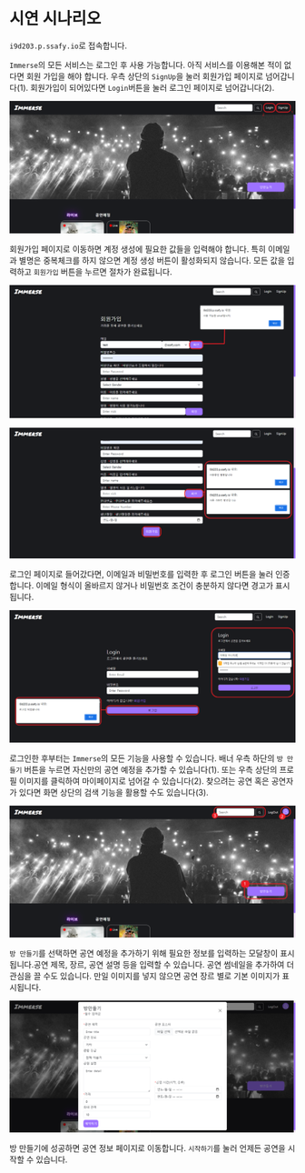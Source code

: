 # 시연 시나리오

`i9d203.p.ssafy.io`로 접속합니다.

`Immerse`의 모든 서비스는 로그인 후 사용 가능합니다. 아직 서비스를 이용해본 적이 없다면 회원 가입을 해야 합니다. 우측 상단의 `SignUp`을 눌러 회원가입 페이지로 넘어갑니다(1). 회원가입이 되어있다면 `Login`버튼을 눌러 로그인 페이지로 넘어갑니다(2).

![homepage1](./assets/home_page1.png)

회원가입 페이지로 이동하면 계정 생성에 필요한 값들을 입력해야 합니다. 특히 이메일과 별명은 중복체크를 하지 않으면 계정 생성 버튼이 활성화되지 않습니다. 모든 값을 입력하고 `회원가입` 버튼을 누르면 절차가 완료됩니다.

![signuppage1](./assets/signup_page1.png)

![signuppage2](./assets/signup_page2.png)

로그인 페이지로 들어갔다면, 이메일과 비밀번호를 입력한 후 로그인 버튼을 눌러 인증합니다. 이메일 형식이 올바르지 않거나 비밀번호 조건이 충분하지 않다면 경고가 표시됩니다.

![loginpage1](./assets/login_page1.png)

로그인한 후부터는 `Immerse`의 모든 기능을 사용할 수 있습니다. 배너 우측 하단의 `방 만들기` 버튼을 누르면 자신만의 공연 예정을 추가할 수 있습니다(1). 또는 우측 상단의 프로필 이미지를 클릭하여 마이페이지로 넘어갈 수 있습니다(2). 찾으려는 공연 혹은 공연자가 있다면 화면 상단의 검색 기능을 활용할 수도 있습니다(3).

![homepage2](./assets/home_page2.png)

`방 만들기`를 선택하면 공연 예정을 추가하기 위해 필요한 정보를 입력하는 모달창이 표시됩니다.공연 제목, 장르, 공연 설명 등을 입력할 수 있습니다. 공연 썸네일을 추가하여 더 관심을 끌 수도 있습니다. 만일 이미지를 넣지 않으면 공연 장르 별로 기본 이미지가 표시됩니다.

![makestage](./assets/makestage.png)

방 만들기에 성공하면 공연 정보 페이지로 이동합니다. `시작하기`를 눌러 언제든 공연을 시작할 수 있습니다.

